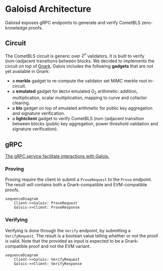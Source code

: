 # Galoisd Architecture

Galoisd exposes gRPC endpoints to generate and verify CometBLS zero-knowledge proofs.

## Circuit

The CometBLS circuit is generic over $2^n$ validators. It is built to verify (non-)adjacent transitions between blocks.
We decided to implements the circuit on top of [Gnark](https://github.com/ConsenSys/gnark).
Galois includes the following **gadgets** that are not yet available in Gnark:

- a **merkle** gadget to re-compute the validator set MiMC merkle root in-circuit.
- a **emulated** gadget for `BN254` emulated $G_2$ arithmetic: addition, multiplication, scalar multiplication, mapping to curve and cofactor clearing.
- a **bls** gadget on top of emulated arithmetic for public key aggregation and signature verification.
- a **lightclient** gadget to verify CometBLS (non-)adjacent transition between blocks (public key aggregation, power threshold validation and signature verification).

## gRPC

[The gRPC service facilitate interactions with Galois.](./proot/api/v1/prover.proto)

### Proving

Proving require the client to submit a `ProveRequest` to the `Prove` endpoint.
The result will contains both a Gnark-compatible and EVM-compatible proofs.

```mermaid
sequenceDiagram
    Client->>Galois: ProveRequest
    Galois->>Client: ProveResponse
```

### Verifying

Verifying is done through the `Verify` endpoint, by submitting a `VerifyRequest`.
The result is a boolean value telling whether or not the proof is valid.
Note that the provided as input is expected to be a Gnark-compatible proof and not the EVM variant.

```mermaid
sequenceDiagram
    Client->>Galois: VerifyRequest
    Galois->>Client: VerifyResponse
```

